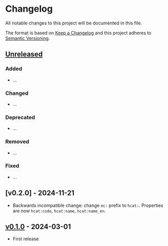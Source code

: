 # Changelog

All notable changes to this project will be documented in this file.

The format is based on [Keep a Changelog](http://keepachangelog.com/en/1.0.0/)
and this project adheres to [Semantic Versioning](http://semver.org/spec/v2.0.0.html).

## [Unreleased]

### Added

- ...

### Changed

- ...

### Deprecated

- ...

### Removed

- ...

### Fixed

- ...

## [v0.2.0] - 2024-11-21

- Backwards incompatible change: change `ec:` prefix to `hcat:`. Properties are now `hcat:code`, `hcat:name`, `hcat:name_en`.

## [v0.1.0] - 2024-03-01

- First release

[Unreleased]: <https://github.com/fiboa/hcat-extension/compare/v0.1.0...main>
[v0.1.0]: <https://github.com/fiboa/hcat-extension/tree/v0.1.0>
